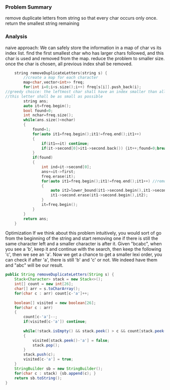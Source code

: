 ### Problem Summary
remove duplicate letters from string so that every char occurs only once. return the smallest string remaining

### Analysis

naive approach:
We can safely store the information in a map of char vs its index list.
find the first smallest char who has larger chars followed, and this char is used and removed from the map.
reduce the problem to smaller size.
once the char is chosen, all previous index shall be removed.
```cpp
    string removeDuplicateLetters(string s) {
        //create a map for each character
        map<char,vector<int>> freq;
        for(int i=0;i<s.size();i++) freq[s[i]].push_back(i);
//greedy choice: the leftmost char shall have an index smaller than all other larger char's max index, 
//this letter shall be as small as possible
        string ans;
        auto it=freq.begin();
        bool found=0;
        int nchar=freq.size();
        while(ans.size()<nchar)
        {
            found=1;
            for(auto it1=freq.begin();it1!=freq.end();it1++)
            {
                if(it1==it) continue;
                if(it->second[0]>it1->second.back()) {it++;found=0;break;}
            }
            if(found) 
            {
                int ind=it->second[0];
                ans+=it->first;
                freq.erase(it);
                for(auto it1=freq.begin();it1!=freq.end();it1++) //remove all index smaller than ind
                {
                    auto it2=lower_bound(it1->second.begin(),it1->second.end(),ind);
                    it1->second.erase(it1->second.begin(),it2);
                }
                it=freq.begin();
            }
        }
        return ans;
    }
```    

Optimization
 If we think about this problem intuitively, you would sort of go from the beginning of the string and start removing one if there is still the same character left and a smaller character is after it.  Given "bcabc", when you see a 'b', keep it and continue with the search, then keep the following 'c', then we see an 'a'. Now we get a chance to get a smaller lexi order, you can check if after 'a', there is still 'b' and 'c' or not. We indeed have them and "abc" will be our result.
```java
public String removeDuplicateLetters(String s) {
    Stack<Character> stack = new Stack<>();
    int[] count = new int[26];
    char[] arr = s.toCharArray();
    for(char c : arr) count[c-'a']++;
    
    boolean[] visited = new boolean[26];
    for(char c : arr) 
    {
        count[c-'a']--;
        if(visited[c-'a']) continue;
        
        while(!stack.isEmpty() && stack.peek() > c && count[stack.peek()-'a'] > 0) 
        {
            visited[stack.peek()-'a'] = false;
            stack.pop();
        }
        stack.push(c);
        visited[c-'a'] = true;
    }
    StringBuilder sb = new StringBuilder();
    for(char c : stack) {sb.append(c); }
    return sb.toString();
}
```
